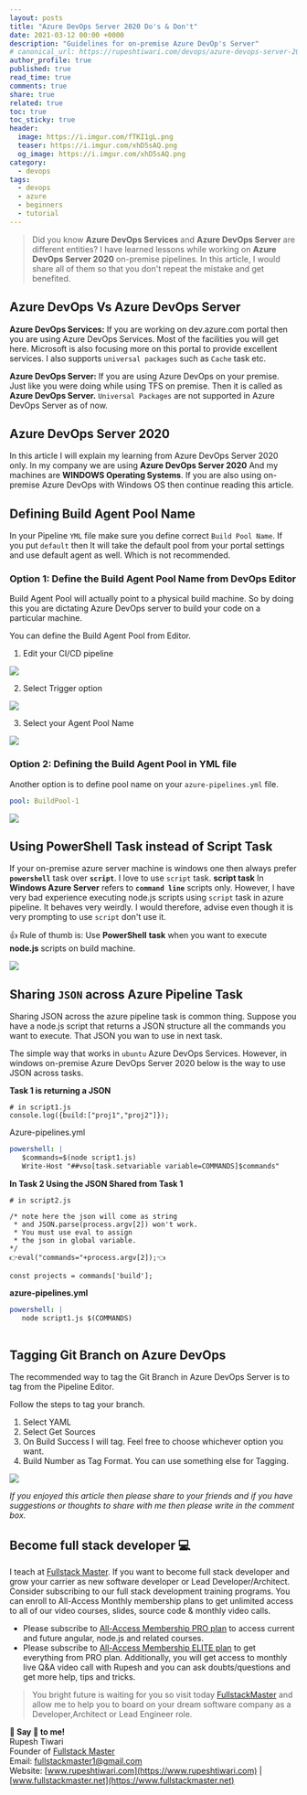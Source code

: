 ```yaml
---
layout: posts
title: "Azure DevOps Server 2020 Do's & Don't"
date: 2021-03-12 00:00 +0000
description: "Guidelines for on-premise Azure DevOp's Server"
# canonical_url: https://rupeshtiwari.com/devops/azure-devops-server-2020-dos-dont/
author_profile: true
published: true
read_time: true
comments: true
share: true
related: true
toc: true
toc_sticky: true
header:
  image: https://i.imgur.com/fTKI1gL.png
  teaser: https://i.imgur.com/xhD5sAQ.png
  og_image: https://i.imgur.com/xhD5sAQ.png
category:
  - devops
tags:
  - devops
  - azure
  - beginners
  - tutorial
---
```


>Did you know **Azure DevOps Services** and **Azure DevOps Server** are different entities? I have learned lessons while working on **Azure DevOps Server 2020** on-premise pipelines. In this article, I would share all of them so that you don't repeat the mistake and get benefited. 

## Azure DevOps Vs Azure DevOps Server    

**Azure DevOps Services:**
If you are working on dev.azure.com portal then you are using Azure DevOps Services. Most of the facilities you will get here. Microsoft is also focusing more on this portal to provide excellent services. I also supports `universal packages` such as `Cache` task etc. 

**Azure DevOps Server:** 
If you are using Azure DevOps on your premise. Just like you were doing while using TFS on premise. Then it is called as **Azure DevOps Server.** `Universal Packages` are not supported in Azure DevOps Server as of now. 

## Azure DevOps Server 2020

In this article I will explain my learning from  Azure DevOps Server 2020 only. In my company we are using  **Azure DevOps Server 2020** 
And my machines are **WINDOWS Operating Systems**. If you are also using on-premise Azure DevOps with Windows OS then continue reading this article. 

## Defining Build Agent Pool Name

In your Pipeline `YML` file make sure you define correct `Build Pool Name`. If you put `default` then It will take the default pool from your portal settings and use default agent as well. Which is not recommended. 

### Option 1: Define the Build Agent Pool Name from DevOps Editor 
Build Agent Pool will actually point to a physical build machine. So by doing this you are dictating Azure DevOps server to build your code on a particular machine. 

You can define the Build Agent Pool from Editor. 

1. Edit your CI/CD pipeline

![](https://i.imgur.com/eAF7jnv.png)

2. Select Trigger option

![](https://i.imgur.com/7Cd5FQR.png)

3. Select your Agent Pool Name

![](https://i.imgur.com/Af0lT0T.png)


### Option 2: Defining the Build Agent Pool in YML file

Another option is to define pool name on your `azure-pipelines.yml` file.

```yml
pool: BuildPool-1
```
![](https://i.imgur.com/ZNKh8Im.png)


## Using PowerShell Task instead of Script Task 

If your on-premise azure server machine is windows one then always prefer **`powershell`** task over **`script`**. I love to use `script` task. **script task** In **Windows Azure Server** refers to **`command line`** scripts only. However, I have very bad experience executing node.js scripts using `script` task in azure pipeline. It behaves very weirdly. I would therefore, advise even though it is very prompting to use `script` don't use it. 

👍 Rule of thumb is: Use **PowerShell** **task** when you want to execute **node.js** scripts on build machine. 

![](https://i.imgur.com/BGqlTRc.png)


## Sharing `JSON` across Azure Pipeline Task 

Sharing JSON across the azure pipeline task is common thing. Suppose you have a node.js script that returns a JSON structure all the commands you want to execute. That JSON you wan to use in next task. 

The simple way that works in `ubuntu` Azure DevOps Services. However, in windows on-premise Azure DevOps Server 2020 below is the way to use JSON across tasks. 

**Task 1 is returning a JSON** 
```javascript=
# in script1.js
console.log({build:["proj1","proj2"]});
```
Azure-pipelines.yml
```yaml
powershell: |
   $commands=$(node script1.js)
   Write-Host "##vso[task.setvariable variable=COMMANDS]$commands"
```

**In Task 2 Using the JSON Shared from Task 1**

```javascript=
# in script2.js

/* note here the json will come as string
 * and JSON.parse(process.argv[2]) won't work. 
 * You must use eval to assign 
 * the json in global variable. 
*/
👉eval("commands="+process.argv[2]);👈

const projects = commands['build'];

```
**azure-pipelines.yml**
```yaml
powershell: |
   node script1.js $(COMMANDS)
   
```

## Tagging Git Branch on Azure DevOps 

The recommended way to tag the Git Branch in Azure DevOps Server is to tag from the Pipeline Editor. 

Follow the steps to tag your branch.
1. Select YAML 
2. Select Get Sources
3. On Build Success I will tag. Feel free to choose whichever option you want. 
4. Build Number as Tag Format. You can use something else for Tagging.

![](https://i.imgur.com/2iEVkYn.png)




*If you enjoyed this article then please share to your friends and if you have suggestions or thoughts to share with me then please write in the comment box.*

## Become full stack developer 💻

I teach at [Fullstack Master](https://www.fullstackmaster.net).  If you want to become full stack developer and grow your carrier as new software developer or Lead Developer/Architect. Consider subscribing to our full stack development training programs. You can enroll to All-Access Monthly membership plans to get unlimited access to all of our video courses, slides, source code & monthly video calls.

- Please subscribe to [All-Access Membership PRO plan](https://www.fullstackmaster.net/pro) to access current and future angular, node.js and related courses.
- Please subscribe to [All-Access Membership ELITE plan](https://www.fullstackmaster.net/elite) to get everything from PRO plan. Additionally, you will get access to monthly live Q&A video call with Rupesh and you can ask doubts/questions and get more help, tips and tricks.

> You bright future is waiting for you so visit today [FullstackMaster](www.fullstackmaster.net) and allow me to help you to board on your dream software company as a Developer,Architect or Lead Engineer role.


**💖 Say 👋 to me!** 
<br>Rupesh Tiwari
<br>Founder of [Fullstack Master](https://www.fullstackmaster.net)
<br>Email: <a href="mailto:fullstackmaster1@gmail.com?subject=Hi">fullstackmaster1@gmail.com</a> 
<br>Website: [www.rupeshtiwari.com](https://www.rupeshtiwari.com) | [www.fullstackmaster.net](https://www.fullstackmaster.net)